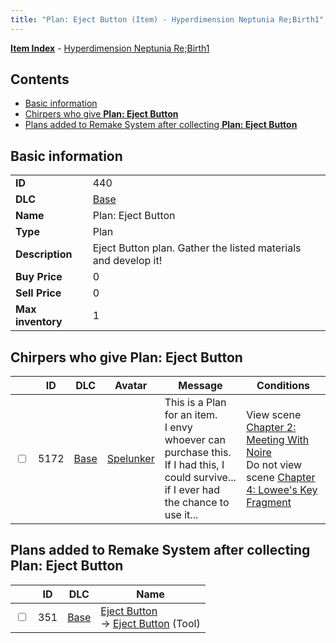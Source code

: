 ```yaml
---
title: "Plan: Eject Button (Item) - Hyperdimension Neptunia Re;Birth1"
---
```


[**Item Index**](/neptunia/rb1/item/index.html) - [Hyperdimension Neptunia Re;Birth1](/neptunia/rb1)

## Contents

- [Basic information](#basic-information)
- [Chirpers who give **Plan: Eject Button**](#chirpers-who-give-plan-eject-button)
- [Plans added to Remake System after collecting **Plan: Eject Button**](#plans-added-to-remake-system-after-collecting-plan-eject-button)

## Basic information

|   |   |
| -- | -- |
| **ID** | 440 |
| **DLC** | [Base](/neptunia/rb1/dlc/1-base.html) |
| **Name** | Plan: Eject Button |
| **Type** | Plan |
| **Description** | Eject Button plan. Gather the listed materials and develop it! |
| **Buy Price** | 0 |
| **Sell Price** | 0 |
| **Max inventory** | 1 |


## Chirpers who give **Plan: Eject Button**

|    | ID | DLC | Avatar | Message | Conditions |
| -- | -- | --- | ------ | ------- | ---------- |
| <input type="checkbox" id="rb1-chirper-event-1-5172" class="trackbox" /> | 5172 | [Base](/neptunia/rb1/dlc/1-base.html) | [Spelunker](/neptunia/rb1/undefined/1-244-spelunker.html) | This is a Plan for an item.<br />I envy whoever can purchase this.<br />If I had this, I could survive... if I ever had the chance to use it... | View scene [Chapter 2: Meeting With Noire](/neptunia/rb1/scene/1-212-chapter-2-meeting-with-noire.html)<br />Do not view scene [Chapter 4: Lowee's Key Fragment](/neptunia/rb1/scene/1-424-chapter-4-lowees-key-fragment.html) |


## Plans added to Remake System after collecting **Plan: Eject Button**

|    | ID | DLC | Name |
| -- | -- | --- | ---- |
| <input type="checkbox" id="rb1-remake-1-351" class="trackbox" /> | 351 | [Base](/neptunia/rb1/dlc/1-base.html) | [Eject Button](/neptunia/rb1/remake/1-351-eject-button.html)<br /> → [Eject Button](/neptunia/rb1/item/1-44-eject-button.html) (Tool) |
